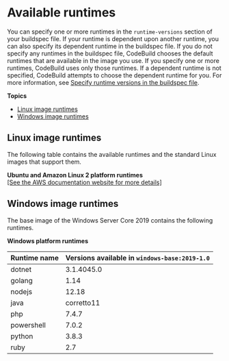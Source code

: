 # Available runtimes<a name="available-runtimes"></a>

You can specify one or more runtimes in the `runtime-versions` section of your buildspec file\. If your runtime is dependent upon another runtime, you can also specify its dependent runtime in the buildspec file\. If you do not specify any runtimes in the buildspec file, CodeBuild chooses the default runtimes that are available in the image you use\. If you specify one or more runtimes, CodeBuild uses only those runtimes\. If a dependent runtime is not specified, CodeBuild attempts to choose the dependent runtime for you\. For more information, see [Specify runtime versions in the buildspec file](build-spec-ref.md#runtime-versions-buildspec-file)\.

**Topics**
+ [Linux image runtimes](#linux-runtimes)
+ [Windows image runtimes](#windows-runtimes)

## Linux image runtimes<a name="linux-runtimes"></a>

The following table contains the available runtimes and the standard Linux images that support them\. 


**Ubuntu and Amazon Linux 2 platform runtimes**  
[\[See the AWS documentation website for more details\]](http://docs.aws.amazon.com/codebuild/latest/userguide/available-runtimes.html)

## Windows image runtimes<a name="windows-runtimes"></a>

The base image of the Windows Server Core 2019 contains the following runtimes\.


**Windows platform runtimes**  

| Runtime name | Versions available in `windows-base:2019-1.0` | 
| --- | --- | 
| dotnet | 3\.1\.4045\.0 | 
| golang | 1\.14 | 
| nodejs | 12\.18 | 
| java | corretto11 | 
| php | 7\.4\.7 | 
| powershell | 7\.0\.2 | 
| python | 3\.8\.3 | 
| ruby | 2\.7 | 